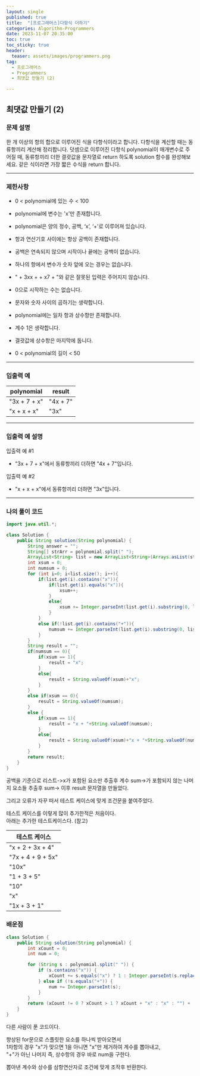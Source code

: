 ```yaml
---
layout: single
published: true
title:  "[프로그래머스]다항식 더하기"
categories: Algorithm-Programmers
date: 2023-11-07 20:35:00
toc: true
toc_sticky: true
header:
  teaser: assets/images/programmers.png
tag:   
  - 프로그래머스
  - Programmers
  - 최댓값 만들기 (2)

---
```


## 최댓값 만들기 (2)

### 문제 설명

한 개 이상의 항의 합으로 이루어진 식을 다항식이라고 합니다. 다항식을 계산할 때는 동류항끼리 계산해 정리합니다. 덧셈으로 이루어진 다항식 polynomial이 매개변수로 주어질 때, 동류항끼리 더한 결괏값을 문자열로 return 하도록 solution 함수를 완성해보세요. 같은 식이라면 가장 짧은 수식을 return 합니다.

----------------

### 제한사항

* 0 < polynomial에 있는 수 < 100

* polynomial에 변수는 'x'만 존재합니다.

* polynomial은 양의 정수, 공백, ‘x’, ‘+'로 이루어져 있습니다.

* 항과 연산기호 사이에는 항상 공백이 존재합니다.

* 공백은 연속되지 않으며 시작이나 끝에는 공백이 없습니다.

* 하나의 항에서 변수가 숫자 앞에 오는 경우는 없습니다.

* " + 3xx + + x7 + "와 같은 잘못된 입력은 주어지지 않습니다.

* 0으로 시작하는 수는 없습니다.

* 문자와 숫자 사이의 곱하기는 생략합니다.

* polynomial에는 일차 항과 상수항만 존재합니다.

* 계수 1은 생략합니다.

* 결괏값에 상수항은 마지막에 둡니다.

* 0 < polynomial의 길이 < 50

----------------

### 입출력 예

|polynomial|	result|
|---|---|
|"3x + 7 + x"|	"4x + 7"|
|"x + x + x"|	"3x"|

----------------

### 입출력 예 설명

입출력 예 #1  

* "3x + 7 + x"에서 동류항끼리 더하면 "4x + 7"입니다.
  

입출력 예 #2  

* "x + x + x"에서 동류항끼리 더하면 "3x"입니다.
  



  


  
  

  

  

  

----------------

### 나의 풀이 코드

```java
import java.util.*;

class Solution {
    public String solution(String polynomial) {
        String answer = "";
        String[] strArr = polynomial.split(" "); 
        ArrayList<String> list = new ArrayList<String>(Arrays.asList(strArr));
        int xsum = 0;
        int numsum = 0;
        for (int i=0; i<list.size(); i++){
            if(list.get(i).contains("x")){
                if(list.get(i).equals("x")){
                    xsum++;
                }
                else{
                    xsum += Integer.parseInt(list.get(i).substring(0, list.get(i).length()-1)); 
                }
            }
            else if(!list.get(i).contains("+")){
                numsum += Integer.parseInt(list.get(i).substring(0, list.get(i).length())); 
            }
        }
        String result = "";
        if(numsum == 0){
            if(xsum == 1){
                result = "x";
            }
            else{
                result = String.valueOf(xsum)+"x";
            }
        }
        else if(xsum == 0){
            result = String.valueOf(numsum);
        }
        else {
            if(xsum == 1){
                result = "x + "+String.valueOf(numsum);
            }
            else{
                result = String.valueOf(xsum)+"x + "+String.valueOf(numsum);
            }
        }
        return result;
    }
}
```
공백을 기준으로 리스트->x가 포함된 요소만 추출후 계수 sum->가 포함되지 않는 나머지 요소들 추출후 sum-> 이후 result 문자열을 만들었다.  

그리고 오류가 자꾸 떠서 테스트 케이스에 맞게 조건문을 붙여주었다.  

테스트 케이스를 이렇게 많이 추가한적은 처음이다.  
아래는 추가한 테스트케이스다. (참고)  

|테스트 케이스|
|---|
|"x + 2 + 3x + 4"|
|"7x + 4 + 9 + 5x"|
|"10x"|
|"1 + 3 + 5"|
|"10"|
|"x"|
|"1x + 3 + 1"|



### 배운점


```java
class Solution {
    public String solution(String polynomial) {
        int xCount = 0;
        int num = 0;

        for (String s : polynomial.split(" ")) {
            if (s.contains("x")) {
                xCount += s.equals("x") ? 1 : Integer.parseInt(s.replaceAll("x", ""));
            } else if (!s.equals("+")) {
                num += Integer.parseInt(s);
            }
        }
        return (xCount != 0 ? xCount > 1 ? xCount + "x" : "x" : "") + (num != 0 ? (xCount != 0 ? " + " : "") + num : xCount == 0 ? "0" : "");
    }
}
```

다른 사람이 푼 코드이다. 

향상된 for문으로 스플릿한 요소를 하나씩 받아오면서  
1차항의 경우 "x"가 맞으면 1을 아니면 "x"만 제거하여 계수를 뽑아내고,  
"+"가 아닌 나머지 즉, 상수항의 경우 바로 num을 구한다.

뽑아낸 계수와 상수를 삼항연산자로 조건에 맞게 조작후 반환한다.
